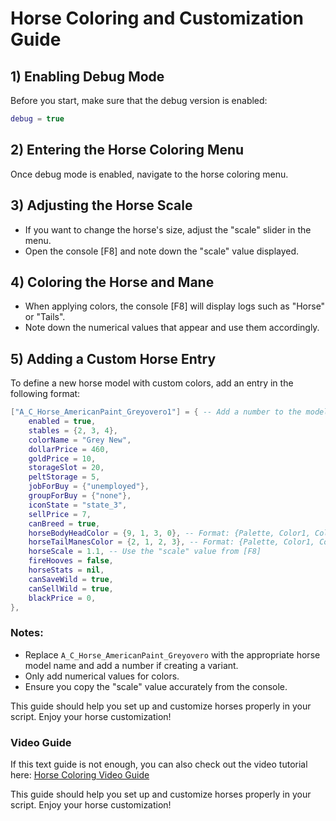 
# Horse Coloring and Customization Guide

## 1) Enabling Debug Mode
Before you start, make sure that the debug version is enabled:
```lua
debug = true
```

## 2) Entering the Horse Coloring Menu
Once debug mode is enabled, navigate to the horse coloring menu.

## 3) Adjusting the Horse Scale
- If you want to change the horse's size, adjust the "scale" slider in the menu.
- Open the console [F8] and note down the "scale" value displayed.

## 4) Coloring the Horse and Mane
- When applying colors, the console [F8] will display logs such as "Horse" or "Tails".
- Note down the numerical values that appear and use them accordingly.

## 5) Adding a Custom Horse Entry
To define a new horse model with custom colors, add an entry in the following format:

```lua
["A_C_Horse_AmericanPaint_Greyovero1"] = { -- Add a number to the model name (1,2,3, etc.)
    enabled = true,
    stables = {2, 3, 4},
    colorName = "Grey New",
    dollarPrice = 460,
    goldPrice = 10,
    storageSlot = 20,
    peltStorage = 5,
    jobForBuy = {"unemployed"},
    groupForBuy = {"none"},
    iconState = "state_3",
    sellPrice = 7,
    canBreed = true,
    horseBodyHeadColor = {9, 1, 3, 0}, -- Format: {Palette, Color1, Color2, Color3}
    horseTailManesColor = {2, 1, 2, 3}, -- Format: {Palette, Color1, Color2, Color3}
    horseScale = 1.1, -- Use the "scale" value from [F8]
    fireHooves = false,
    horseStats = nil,
    canSaveWild = true,
    canSellWild = true,
    blackPrice = 0,
},
```

### Notes:
- Replace `A_C_Horse_AmericanPaint_Greyovero` with the appropriate horse model name and add a number if creating a variant.
- Only add numerical values for colors.
- Ensure you copy the "scale" value accurately from the console.

This guide should help you set up and customize horses properly in your script. Enjoy your horse customization!


### Video Guide
If this text guide is not enough, you can also check out the video tutorial here:
[Horse Coloring Video Guide](https://www.youtube.com/watch?v=I8KDT0ULBF0)

This guide should help you set up and customize horses properly in your script. Enjoy your horse customization!
